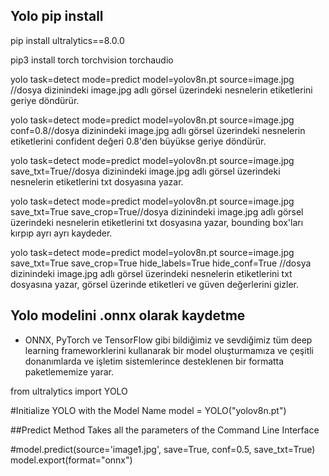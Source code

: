 ## Yolo pip install

pip install ultralytics==8.0.0

pip3 install torch torchvision torchaudio

yolo task=detect mode=predict model=yolov8n.pt source=image.jpg //dosya dizinindeki image.jpg adlı görsel üzerindeki nesnelerin etiketlerini geriye döndürür.

yolo task=detect mode=predict model=yolov8n.pt source=image.jpg conf=0.8//dosya dizinindeki image.jpg adlı görsel üzerindeki nesnelerin etiketlerini confident değeri 0.8'den büyükse geriye döndürür.

yolo task=detect mode=predict model=yolov8n.pt source=image.jpg save_txt=True//dosya dizinindeki image.jpg adlı görsel üzerindeki nesnelerin etiketlerini txt dosyasına yazar.

yolo task=detect mode=predict model=yolov8n.pt source=image.jpg save_txt=True save_crop=True//dosya dizinindeki image.jpg adlı görsel üzerindeki nesnelerin etiketlerini txt dosyasına yazar, bounding box'ları kırpıp ayrı ayrı kaydeder.

yolo task=detect mode=predict model=yolov8n.pt source=image.jpg save_txt=True save_crop=True hide_labels=True hide_conf=True  //dosya dizinindeki image.jpg adlı görsel üzerindeki nesnelerin etiketlerini txt dosyasına yazar, görsel üzerinde etiketleri ve güven değerlerini gizler.


## Yolo modelini .onnx olarak kaydetme

* ONNX, PyTorch ve TensorFlow gibi bildiğimiz ve sevdiğimiz tüm deep learning frameworklerini kullanarak bir model oluşturmamıza ve çeşitli donanımlarda ve işletim sistemlerince desteklenen bir formatta paketlememize yarar.

from ultralytics import YOLO

#Initialize YOLO with the Model Name
model = YOLO("yolov8n.pt")

##Predict Method Takes all the parameters of the Command Line Interface

#model.predict(source='image1.jpg', save=True, conf=0.5, save_txt=True)
model.export(format="onnx")